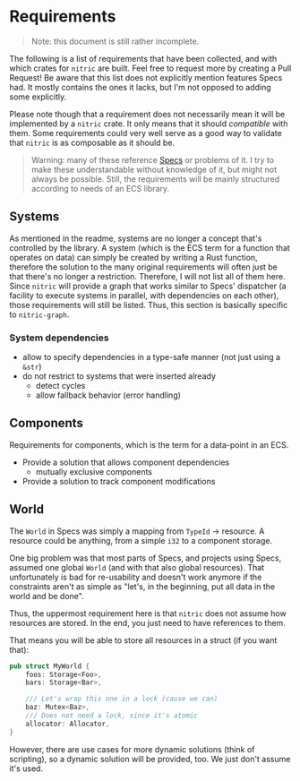 # Requirements

> Note: this document is still rather incomplete.

The following is a list of requirements that have been collected, and with
which crates for `nitric` are built. Feel free to request more by creating a
Pull Request! Be aware that this list does not explicitly mention features
Specs had. It mostly contains the ones it lacks, but I'm not opposed to
adding some explicitly.

Please note though that a requirement does not necessarily mean it will be
implemented by a `nitric` crate. It only means that it should _compatible_ with
them. Some requirements could very well serve as a good way to validate that
`nitric` is as composable as it should be.

> Warning: many of these reference [Specs] or problems of it. I try to make
  these understandable without knowledge of it, but might not always be
  possible. Still, the requirements will be mainly structured according to
  needs of an ECS library.

[Specs]: https://github.com/slide-rs/specs

## Systems

As mentioned in the readme, systems are no longer a concept that's controlled
by the library. A system (which is the ECS term for a function that operates
on data) can simply be created by writing a Rust function, therefore the
solution to the many original requirements will often just be that there's no
longer a restriction. Therefore, I will not list all of them here. Since
`nitric` will provide a graph that works similar to Specs' dispatcher (a
facility to execute systems in parallel, with dependencies on each other),
those requirements will still be listed. Thus, this section is basically
specific to `nitric-graph`.

### System dependencies

* allow to specify dependencies in a type-safe manner (not just using a `&str`)
* do not restrict to systems that were inserted already
    * detect cycles
    * allow fallback behavior (error handling)

## Components

Requirements for components, which is the term for a data-point in an ECS.

* Provide a solution that allows component dependencies
    * mutually exclusive components
* Provide a solution to track component modifications

## World

The `World` in Specs was simply a mapping from `TypeId` -> resource. A resource
could be anything, from a simple `i32` to a component storage.

One big problem was that most parts of Specs, and projects using Specs, assumed
one global `World` (and with that also global resources). That unfortunately is
bad for re-usability and doesn't work anymore if the constraints aren't as
simple as "let's, in the beginning, put all data in the world and be done".

Thus, the uppermost requirement here is that `nitric` does not assume how
resources are stored. In the end, you just need to have references to them.

That means you will be able to store all resources in a struct (if you want
that):

```rust
pub struct MyWorld {
    foos: Storage<Foo>,
    bars: Storage<Bar>,

    /// Let's wrap this one in a lock (cause we can)
    baz: Mutex<Baz>,
    /// Does not need a lock, since it's atomic
    allocator: Allocator,
}
```

However, there are use cases for more dynamic solutions (think of scripting),
so a dynamic solution will be provided, too. We just don't assume it's used.
